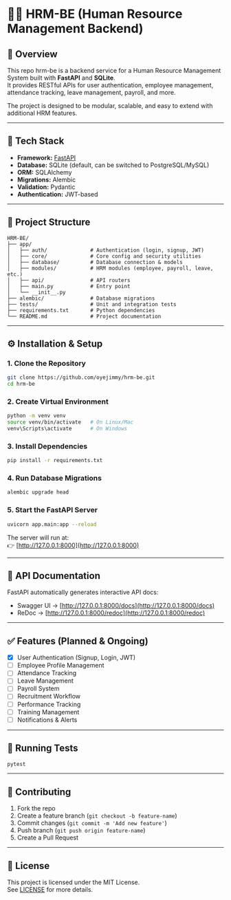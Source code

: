 # 🧑‍💼 HRM-BE (Human Resource Management Backend)

## 📌 Overview
This repo hrm-be is a backend service for a Human Resource Management System built with **FastAPI** and **SQLite**.  
It provides RESTful APIs for user authentication, employee management, attendance tracking, leave management, payroll, and more.

The project is designed to be modular, scalable, and easy to extend with additional HRM features.

---

## 🚀 Tech Stack
- **Framework:** [FastAPI](https://fastapi.tiangolo.com/)  
- **Database:** SQLite (default, can be switched to PostgreSQL/MySQL)  
- **ORM:** SQLAlchemy  
- **Migrations:** Alembic  
- **Validation:** Pydantic  
- **Authentication:** JWT-based  

---

## 📂 Project Structure
```
HRM-BE/
├── app/
│   ├── auth/              # Authentication (login, signup, JWT)
│   ├── core/              # Core config and security utilities
│   ├── database/          # Database connection & models
│   ├── modules/           # HRM modules (employee, payroll, leave, etc.)
│   ├── api/               # API routers
│   ├── main.py            # Entry point
│   └── __init__.py
├── alembic/               # Database migrations
├── tests/                 # Unit and integration tests
├── requirements.txt       # Python dependencies
└── README.md              # Project documentation
```

---

## ⚙️ Installation & Setup

### 1. Clone the Repository
```bash
git clone https://github.com/oyejimmy/hrm-be.git
cd hrm-be
```

### 2. Create Virtual Environment
```bash
python -m venv venv
source venv/bin/activate   # On Linux/Mac
venv\Scripts\activate      # On Windows
```

### 3. Install Dependencies
```bash
pip install -r requirements.txt
```

### 4. Run Database Migrations
```bash
alembic upgrade head
```

### 5. Start the FastAPI Server
```bash
uvicorn app.main:app --reload
```

The server will run at:  
👉 [http://127.0.0.1:8000](http://127.0.0.1:8000)

---

## 📖 API Documentation
FastAPI automatically generates interactive API docs:

- Swagger UI → [http://127.0.0.1:8000/docs](http://127.0.0.1:8000/docs)  
- ReDoc → [http://127.0.0.1:8000/redoc](http://127.0.0.1:8000/redoc)  

---

## ✅ Features (Planned & Ongoing)
- [x] User Authentication (Signup, Login, JWT)  
- [ ] Employee Profile Management  
- [ ] Attendance Tracking  
- [ ] Leave Management  
- [ ] Payroll System  
- [ ] Recruitment Workflow  
- [ ] Performance Tracking  
- [ ] Training Management  
- [ ] Notifications & Alerts  

---

## 🧪 Running Tests
```bash
pytest
```

---

## 📌 Contributing
1. Fork the repo  
2. Create a feature branch (`git checkout -b feature-name`)  
3. Commit changes (`git commit -m 'Add new feature'`)  
4. Push branch (`git push origin feature-name`)  
5. Create a Pull Request  

---

## 📜 License
This project is licensed under the MIT License.  
See [LICENSE](LICENSE) for more details.

